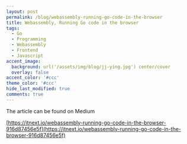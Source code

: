 ```yaml
---
layout: post
permalink: /blog/webassembly-running-go-code-in-the-browser
title: Webassembly, Running Go code in the browser
tags:
  - Go
  - Programming
  - Webassembly
  - Frontend
  - Javascript
accent_image: 
  background: url('/assets/img/blog/jj-ying.jpg') center/cover
  overlay: false
accent_color: '#ccc'
theme_color: '#ccc'
hide_last_modified: true
comments: true
---
```



The article can be found on Medium

[https://itnext.io/webassembly-running-go-code-in-the-browser-916d87456e5f](https://itnext.io/webassembly-running-go-code-in-the-browser-916d87456e5f)

